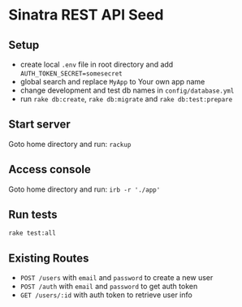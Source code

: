 # Sinatra REST API Seed

## Setup
- create local `.env` file in root directory and add `AUTH_TOKEN_SECRET=somesecret`
- global search and replace `MyApp` to Your own app name
- change development and test db names in `config/database.yml`
- run `rake db:create`, `rake db:migrate` and `rake db:test:prepare`

## Start server
Goto home directory and run: `rackup`

## Access console
Goto home directory and run: `irb -r './app'`

## Run tests
`rake test:all`

## Existing Routes
- `POST /users` with `email` and `password` to create a new user
- `POST /auth` with `email` and `password` to get auth token
- `GET /users/:id` with auth token to retrieve user info
